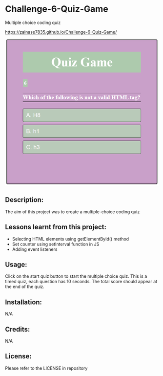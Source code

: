 # Challenge-6-Quiz-Game
Multiple choice coding quiz

https://zainase7835.github.io/Challenge-6-Quiz-Game/

![Screenshot of quiz game](assets/challenge-6.PNG)

## Description:
The aim of this project was to create a multiple-choice coding quiz

## Lessons learnt from this project:
- Selecting HTML elements using getElementById() method
- Set counter using setInterval function in JS
- Adding event listeners

## Usage:
Click on the start quiz button to start the multiple choice quiz. This is a timed quiz, each question has 10 seconds. The total score should appear at the end of the quiz.

## Installation:
N/A

## Credits:
N/A

## License:
Please refer to the LICENSE in repository
